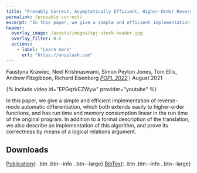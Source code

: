```yaml
---
title: "Provably Correct, Asymptotically Efficient, Higher-Order Reverse-Mode Automatic Differentiation"
permalink: /provably-correct/
excerpt: "In this paper, we give a simple and efficient implementation of reverse-mode automatic differentiation, which both extends easily to higher-order functions, and has run time and memory consumption linear in the run time of the original program..."
header:
  overlay_image: /assets/images/spj-stock-header.jpg 
  overlay_filter: 0.5
  actions:
    - label: "Learn more"
      url: "https://unsplash.com"
---
```

Faustyna Krawiec, Neel Krishnaswami, Simon Peyton Jones, Tom Ellis, Andrew Fitzgibbon, Richard Eisenberg
_[POPL 2022](https://popl22.sigplan.org)_ | August 2021

{% include video id="EPGqzkEZWyw" provider="youtube" %}

In this paper, we give a simple and efficient implementation of reverse-mode automatic differentiation, which both extends easily to higher-order functions, and has run time and memory consumption linear in the run time of the original program. In addition to a formal description of the translation, we also describe an implementation of this algorithm, and prove its correctness by means of a logical relations argument.

## Downloads

[Publication](/assets/pdfs/higher-order-ad.pdf){: .btn .btn--info ..btn--large}
[BibTex](/assets/bibtex/provably-correct.bib){: .btn .btn--info ..btn--large}
